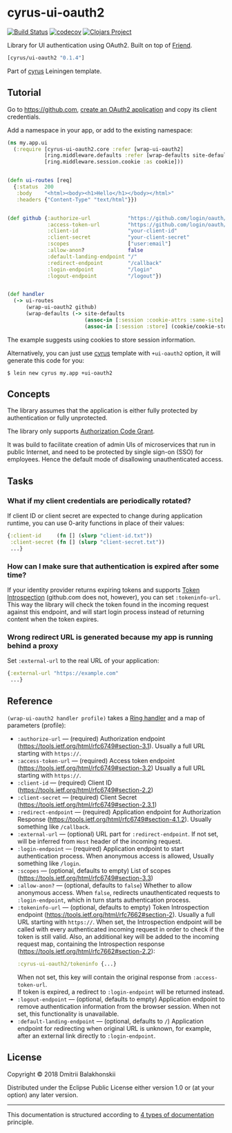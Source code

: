 # cyrus-ui-oauth2
[![Build Status](https://travis-ci.org/dryewo/cyrus-ui-oauth2.svg?branch=master)](https://travis-ci.org/dryewo/cyrus-ui-oauth2)
[![codecov](https://codecov.io/gh/dryewo/cyrus-ui-oauth2/branch/master/graph/badge.svg)](https://codecov.io/gh/dryewo/cyrus-ui-oauth2)
[![Clojars Project](https://img.shields.io/clojars/v/cyrus/ui-oauth2.svg)](https://clojars.org/cyrus/ui-oauth2)

Library for UI authentication using OAuth2. Built on top of [Friend](https://github.com/cemerick/friend).

```clj
[cyrus/ui-oauth2 "0.1.4"]
```

Part of [cyrus] Leiningen template.

## Tutorial

Go to https://github.com, [create an OAuth2 application](https://developer.github.com/apps/building-oauth-apps/creating-an-oauth-app/)
and copy its client credentials.

Add a namespace in your app, or add to the existing namespace:

```clj
(ns my.app.ui
  (:require [cyrus-ui-oauth2.core :refer [wrap-ui-oauth2]
            [ring.middleware.defaults :refer [wrap-defaults site-defaults]]
            [ring.middleware.session.cookie :as cookie]))


(defn ui-routes [req]
  {:status  200
   :body    "<html><body><h1>Hello</h1></body></html>"
   :headers {"Content-Type" "text/html"}})


(def github {:authorize-url            "https://github.com/login/oauth/authorize"
             :access-token-url         "https://github.com/login/oauth/access_token"
             :client-id                "your-client-id"
             :client-secret            "your-client-secret"
             :scopes                   ["user:email"]
             :allow-anon?              false
             :default-landing-endpoint "/"
             :redirect-endpoint        "/callback"
             :login-endpoint           "/login"
             :logout-endpoint          "/logout"})


(def handler
  (-> ui-routes
      (wrap-ui-oauth2 github)
      (wrap-defaults (-> site-defaults
                         (assoc-in [:session :cookie-attrs :same-site] :lax)
                         (assoc-in [:session :store] (cookie/cookie-store {:key "1qazxsw23edcvfr4"}))))))
```

The example suggests using cookies to store session information.

Alternatively, you can just use [cyrus] template with `+ui-oauth2` option, it will generate this code for you:

    $ lein new cyrus my.app +ui-oauth2

## Concepts

The library assumes that the application is either fully protected by authentication or fully unprotected.

The library only supports [Authorization Code Grant].

It was build to facilitate creation of admin UIs of microservices that run in public Internet, and need to be protected
by single sign-on (SSO) for employees. Hence the default mode of disallowing unauthenticated access.

[Authorization Code Grant]: https://tools.ietf.org/html/rfc6749#section-4.1

## Tasks

### What if my client credentials are periodically rotated?

If client ID or client secret are expected to change during application runtime, you can
use 0-arity functions in place of their values:

```clj
{:client-id     (fn [] (slurp "client-id.txt"))
 :client-secret (fn [] (slurp "client-secret.txt"))
 ...}
```

### How can I make sure that authentication is expired after some time?

If your identity provider returns expiring tokens and supports [Token Introspection] (github.com does not, however),
you can set `:tokeninfo-url`. This way the library will check the token found in the incoming request against this endpoint,
and will start login process instead of returning content when the token expires.

### Wrong redirect URL is generated because my app is running behind a proxy

Set `:external-url` to the real URL of your application:

```clj
{:external-url "https://example.com"
 ...}
```

[Token Introspection]: https://tools.ietf.org/html/rfc7662#section-2

## Reference

`(wrap-ui-oauth2 handler profile)` takes a [Ring handler] and a map of parameters (profile):

* `:authorize-url` — (required) Authorization endpoint (https://tools.ietf.org/html/rfc6749#section-3.1).
  Usually a full URL starting with `https://`.
* `:access-token-url` — (required) Access token endpoint (https://tools.ietf.org/html/rfc6749#section-3.2)
  Usually a full URL starting with `https://`.
* `:client-id` — (required) Client ID (https://tools.ietf.org/html/rfc6749#section-2.2)
* `:client-secret` — (required) Client Secret (https://tools.ietf.org/html/rfc6749#section-2.3.1)
* `:redirect-endpoint` — (required) Application endpoint for Authorization Response (https://tools.ietf.org/html/rfc6749#section-4.1.2).
  Usually something like `/callback`.
* `:external-url` — (optional) URL part for `:redirect-endpoint`. If not set, will be inferred from `Host` header of the incoming request.
* `:login-endpoint` — (required) Application endpoint to start authentication process. When anonymous access is allowed, 
  Usually something like `/login`.
* `:scopes` — (optional, defaults to empty) List of scopes (https://tools.ietf.org/html/rfc6749#section-3.3)
* `:allow-anon?` — (optional, defaults to `false`) Whether to allow anonymous access. When `false`, redirects unauthenticated
  requests to `:login-endpoint`, which in turn starts authentication process.
* `:tokeninfo-url` — (optional, defaults to empty) Token Introspection endpoint (https://tools.ietf.org/html/rfc7662#section-2).
  Usually a full URL starting with `https://`.
  When set, the Introspection endpoint will be called with every authenticated incoming request in order to check if the token is still valid. 
  Also, an additional key will be added to the incoming request map, containing the Introspection response (https://tools.ietf.org/html/rfc7662#section-2.2):
  ```clj
  :cyrus-ui-oauth2/tokeninfo {...}
  ```
  When not set, this key will contain the original response from `:access-token-url`.  
  If token is expired, a redirect to `:login-endpoint` will be returned instead.
* `:logout-endpoint` — (optional, defaults to empty) Application endpoint to remove authentication information from the browser session.
  When not set, this functionality is unavailable. 
* `:default-landing-endpoint` — (optional, defaults to `/`) Application endpoint for redirecting when original URL is unknown,
  for example, after an external link directly to `:login-endpoint`.

[Ring handler]: https://github.com/ring-clojure/ring/wiki/Concepts#handlers
[cyrus]: https://github.com/dryewo/cyrus

## License

Copyright © 2018 Dmitrii Balakhonskii

Distributed under the Eclipse Public License either version 1.0 or (at
your option) any later version.

----

This documentation is structured according to [4 types of documentation](https://www.divio.com/en/blog/documentation/) principle.

